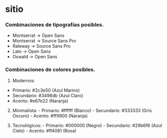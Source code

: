 # sitio

### Combinaciones de tipografías posibles.

  - Montserrat -> Open Sans
  - Montserrat -> Source Sans Pro
  - Raleway    -> Source Sans Pro
  - Lato       -> Open Sans
  - Oswald     -> Open Sans


### Combinaciones de colores posibles.

  1. Modernos:
  - Primario: #2c3e50 (Azul Marino)
  - Secundario: #3498db (Azul Claro)
  - Acento: #e67e22 (Naranja) 
    
  2. Minimalista:
    - Primario: #ffffff (Blanco)
    - Secundario: #333333 (Gris Oscuro)
    - Acento: #ff9900 (Naranja)
    
  3. Tecnológicos:
    - Primario: #000000 (Negro)
    - Secundario: #29b6f6 (Azul Cielo)
    - Acento: #ff4081 (Rosa)
